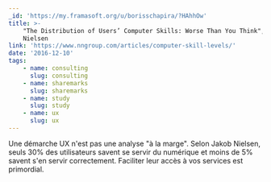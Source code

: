 ```yaml
---
_id: 'https://my.framasoft.org/u/borisschapira/?HAhhOw'
title: >-
    "The Distribution of Users’ Computer Skills: Worse Than You Think", Jakob
    Nielsen
link: 'https://www.nngroup.com/articles/computer-skill-levels/'
date: '2016-12-10'
tags:
    - name: consulting
      slug: consulting
    - name: sharemarks
      slug: sharemarks
    - name: study
      slug: study
    - name: ux
      slug: ux
---
```


<div class="markdown"><p>Une démarche UX n'est pas une analyse &quot;à la marge&quot;. Selon Jakob Nielsen, seuls 30% des utilisateurs savent se servir du numérique et moins de 5% savent s'en servir correctement. Faciliter leur accès à vos services est primordial.
</p></div>
